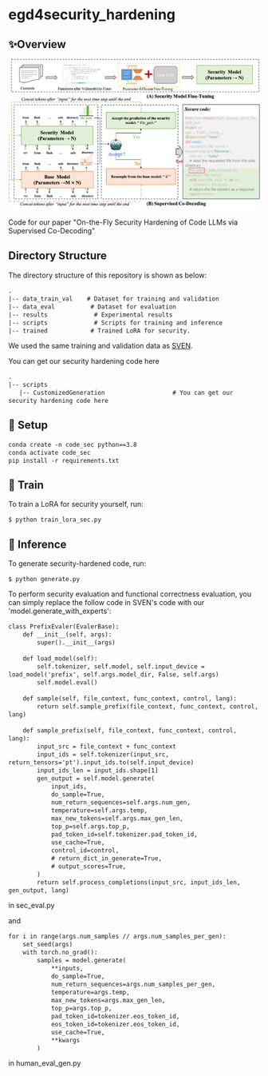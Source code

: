 # egd4security_hardening



## ✨Overview

![framework of our method](figure/frame7.png)

Code for our paper "On-the-Fly Security Hardening of Code LLMs via Supervised Co-Decoding"

## Directory Structure

The directory structure of this repository is shown as below:

```
.
|-- data_train_val    # Dataset for training and validation 
|-- data_eval          # Dataset for evaluation
|-- results	            # Experimental results
|-- scripts             # Scripts for training and inference
|-- trained	           # Trained LoRA for security.

```

We used the same training and validation data as [SVEN](https://github.com/eth-sri/sven). 

You can get our security hardening code here

```
.
|-- scripts
   |-- CustomizedGeneration                   # You can get our security hardening code here
```

## 🔨 Setup

```
conda create -n code_sec python==3.8
conda activate code_sec
pip install -r requirements.txt
```

## 🚀 Train

To train a LoRA for security yourself, run:

```
$ python train_lora_sec.py
```

## 🚀 Inference
To generate security-hardened code, run:
```
$ python generate.py
```
To perform security evaluation and functional correctness evaluation, you can simply replace the follow code in SVEN's code with our 'model.generate_with_experts':

```
class PrefixEvaler(EvalerBase):
    def __init__(self, args):
        super().__init__(args)

    def load_model(self):
        self.tokenizer, self.model, self.input_device = load_model('prefix', self.args.model_dir, False, self.args)
        self.model.eval()

    def sample(self, file_context, func_context, control, lang):
        return self.sample_prefix(file_context, func_context, control, lang)

    def sample_prefix(self, file_context, func_context, control, lang):
        input_src = file_context + func_context
        input_ids = self.tokenizer(input_src, return_tensors='pt').input_ids.to(self.input_device)
        input_ids_len = input_ids.shape[1]
        gen_output = self.model.generate(
            input_ids,
            do_sample=True,
            num_return_sequences=self.args.num_gen,
            temperature=self.args.temp,
            max_new_tokens=self.args.max_gen_len,
            top_p=self.args.top_p,
            pad_token_id=self.tokenizer.pad_token_id,
            use_cache=True,
            control_id=control,
            # return_dict_in_generate=True,
            # output_scores=True,
        )
        return self.process_completions(input_src, input_ids_len, gen_output, lang)

```

in sec_eval.py

and

```
for i in range(args.num_samples // args.num_samples_per_gen):
    set_seed(args)
    with torch.no_grad():
        samples = model.generate(
            **inputs,
            do_sample=True,
            num_return_sequences=args.num_samples_per_gen,
            temperature=args.temp,
            max_new_tokens=args.max_gen_len,
            top_p=args.top_p,
            pad_token_id=tokenizer.eos_token_id,
            eos_token_id=tokenizer.eos_token_id,
            use_cache=True,
            **kwargs
        )
```

in human_eval_gen.py

